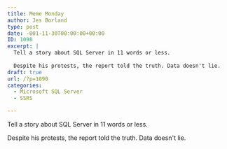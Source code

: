 ```yaml
---
title: Meme Monday
author: Jes Borland
type: post
date: -001-11-30T00:00:00+00:00
ID: 1090
excerpt: |
  Tell a story about SQL Server in 11 words or less. 
  
  Despite his protests, the report told the truth. Data doesn't lie.
draft: true
url: /?p=1090
categories:
  - Microsoft SQL Server
  - SSRS

---
```

Tell a story about SQL Server in 11 words or less. 

Despite his protests, the report told the truth. Data doesn't lie.